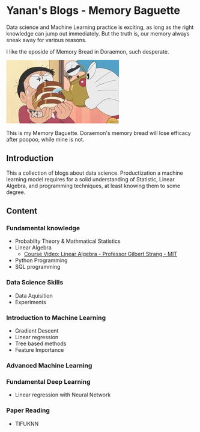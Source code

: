 
# Yanan's Blogs - Memory Baguette

Data science and Machine Learning practice is exciting, as long as the right knowledge can jump out immediately. But the truth is, our memory always sneak away  for various reasons. 

I like the eposide of Memory Bread in Doraemon, such desperate.  

![memory_bread](/image/memory_bread.jpg)

This is my Memory Baguette. Doraemon's memory bread will lose efficacy after poopoo, while mine is not.

## Introduction

This a collection of blogs about data science. Productization a machine learning model requires for a solid understanding of Statistic, Linear Algebra, and programming techniques, at least knowing them to some degree. 



## Content

### Fundamental knowledge

* Probabilty Theory & Mathmatical Statistics
* Linear Algebra
  * [Course Video: Linear Algebra - Professor Gilbert Strang - MIT](https://ocw.mit.edu/courses/mathematics/18-06-linear-algebra-spring-2010/video-lectures/)
* Python Programming
* SQL programming

### Data Science Skills
* Data Aquisition
* Experiments

### Introduction to Machine Learning
* Gradient Descent
* Linear regression
* Tree based methods
* Feature Importance

### Advanced Machine Learning



### Fundamental Deep Learning
* Linear regression with Neural Network


### Paper Reading
* TIFUKNN







